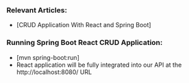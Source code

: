 ### Relevant Articles:

- [CRUD Application With React and Spring Boot]

### Running Spring Boot React CRUD Application:

- [mvn spring-boot:run]
- React application will be fully integrated into our API at the http://localhost:8080/ URL